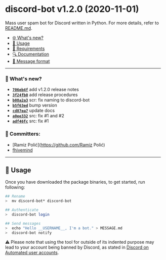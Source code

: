 # discord-bot v1.2.0 (2020-11-01)

Mass user spam bot for Discord written in Python. For more details, refer to [README.md](README.md).
- [🌐 What's new?](#-whats-new)
- [💭 Usage](#-usage)
- [📖 Requirements](README.md#-requirements)
- [🔍 Documentation](README.md#-documentation)
- [💬 Message format](README.md#-message-format)

---

### :checkered_flag: What's new?
* **[`706eb4f`](https://github.com/fhivemind/discord-bot/commit/706eb4fc875c1b9d348f12bc8dcdaab986acc819)**  add v1.2.0 release notes
* **[`3f24fb0`](https://github.com/fhivemind/discord-bot/commit/3f24fb0ce17a6e8123f301d95c16d43c4944b0d6)**  add release procedures
* **[`b08a2a3`](https://github.com/fhivemind/discord-bot/commit/b08a2a35e2ecb6e8263664afc8a70aef0fadd002)**  scr: fix naming to discord-bot
* **[`b5f63ed`](https://github.com/fhivemind/discord-bot/commit/b5f63edb82e0e35e58443205e2800e0a0dab07f4)**  bump version
* **[`cd87ea7`](https://github.com/fhivemind/discord-bot/commit/cd87ea7f0ecc28541f2946fba6923bfa38828371)**  update docs
* **[`a0ee332`](https://github.com/fhivemind/discord-bot/commit/a0ee332a6758ac11331005a42043b00a8ad05698)**  src: fix #1 and #2
* **[`adf46fc`](https://github.com/fhivemind/discord-bot/commit/adf46fc7ddc5e901381db89e824b24131fcea34c)**  src: fix #1

### :busts_in_silhouette: Committers:
* [Ramiz Polić](https://github.com/Ramiz Polić)
* [fhivemind](https://github.com/fhivemind)

---

## 💭 Usage
Once you have downloaded the package binaries, to get started, run following:
```bash
## Rename
>  mv discord-bot* discord-bot

## Authenticate
>  discord-bot login

## Send messages
>  echo "Hello __USERNAME__, I'm a bot." > MESSAGE.md
>  discord-bot notify
```

:warning: Please note that using the tool for outside of its indented purpose may lead to your account being banned by Discord, 
as stated in [Discord on Automated user accounts](https://support.discord.com/hc/en-us/articles/115002192352-Automated-user-accounts-self-bots-).
